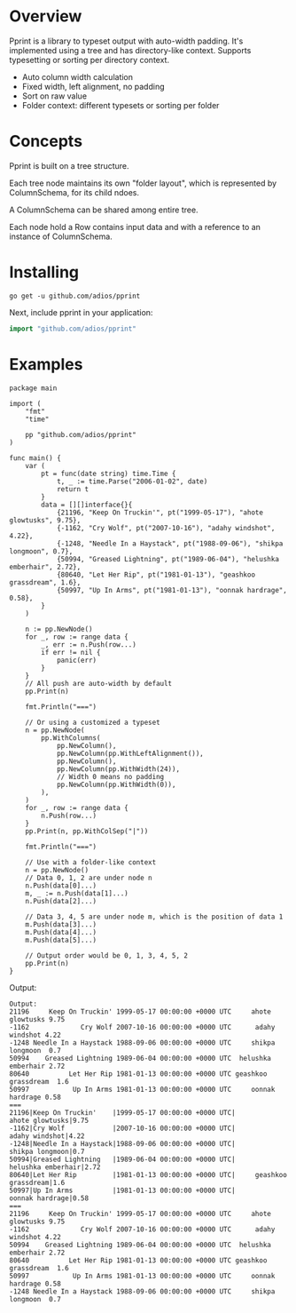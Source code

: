 
# Overview

Pprint is a library to typeset output with auto-width padding. It's implemented using a tree and has directory-like context. Supports typesetting or sorting per directory context.

* Auto column width calculation
* Fixed width, left alignment, no padding
* Sort on raw value
* Folder context: different typesets or sorting per folder

# Concepts

Pprint is built on a tree structure.

Each tree node maintains its own "folder layout", which is represented by ColumnSchema, for its child ndoes.

A ColumnSchema can be shared among entire tree.

Each node hold a Row contains input data and with a reference to an instance of ColumnSchema.

# Installing

    go get -u github.com/adios/pprint
    
Next, include pprint in your application:

```go
import "github.com/adios/pprint"
```

# Examples

```
package main

import (
	"fmt"
	"time"
	
	pp "github.com/adios/pprint"
)

func main() {
	var (
		pt = func(date string) time.Time {
			t, _ := time.Parse("2006-01-02", date)
			return t
		}
		data = [][]interface{}{
			{21196, "Keep On Truckin'", pt("1999-05-17"), "ahote glowtusks", 9.75},
			{-1162, "Cry Wolf", pt("2007-10-16"), "adahy windshot", 4.22},
			{-1248, "Needle In a Haystack", pt("1988-09-06"), "shikpa longmoon", 0.7},
			{50994, "Greased Lightning", pt("1989-06-04"), "helushka emberhair", 2.72},
			{80640, "Let Her Rip", pt("1981-01-13"), "geashkoo grassdream", 1.6},
			{50997, "Up In Arms", pt("1981-01-13"), "oonnak hardrage", 0.58},
		}
	)

	n := pp.NewNode()
	for _, row := range data {
		_, err := n.Push(row...)
		if err != nil {
			panic(err)
		}
	}
	// All push are auto-width by default
	pp.Print(n)

	fmt.Println("===")

	// Or using a customized a typeset
	n = pp.NewNode(
		pp.WithColumns(
			pp.NewColumn(),
			pp.NewColumn(pp.WithLeftAlignment()),
			pp.NewColumn(),
			pp.NewColumn(pp.WithWidth(24)),
			// Width 0 means no padding
			pp.NewColumn(pp.WithWidth(0)),
		),
	)
	for _, row := range data {
		n.Push(row...)
	}
	pp.Print(n, pp.WithColSep("|"))

	fmt.Println("===")

	// Use with a folder-like context
	n = pp.NewNode()
	// Data 0, 1, 2 are under node n
	n.Push(data[0]...)
	m, _ := n.Push(data[1]...)
	n.Push(data[2]...)

	// Data 3, 4, 5 are under node m, which is the position of data 1
	m.Push(data[3]...)
	m.Push(data[4]...)
	m.Push(data[5]...)

	// Output order would be 0, 1, 3, 4, 5, 2
	pp.Print(n)
}

```

Output:

```
Output:
21196     Keep On Truckin' 1999-05-17 00:00:00 +0000 UTC     ahote glowtusks 9.75
-1162             Cry Wolf 2007-10-16 00:00:00 +0000 UTC      adahy windshot 4.22
-1248 Needle In a Haystack 1988-09-06 00:00:00 +0000 UTC     shikpa longmoon  0.7
50994    Greased Lightning 1989-06-04 00:00:00 +0000 UTC  helushka emberhair 2.72
80640          Let Her Rip 1981-01-13 00:00:00 +0000 UTC geashkoo grassdream  1.6
50997           Up In Arms 1981-01-13 00:00:00 +0000 UTC     oonnak hardrage 0.58
===
21196|Keep On Truckin'    |1999-05-17 00:00:00 +0000 UTC|         ahote glowtusks|9.75
-1162|Cry Wolf            |2007-10-16 00:00:00 +0000 UTC|          adahy windshot|4.22
-1248|Needle In a Haystack|1988-09-06 00:00:00 +0000 UTC|         shikpa longmoon|0.7
50994|Greased Lightning   |1989-06-04 00:00:00 +0000 UTC|      helushka emberhair|2.72
80640|Let Her Rip         |1981-01-13 00:00:00 +0000 UTC|     geashkoo grassdream|1.6
50997|Up In Arms          |1981-01-13 00:00:00 +0000 UTC|         oonnak hardrage|0.58
===
21196     Keep On Truckin' 1999-05-17 00:00:00 +0000 UTC     ahote glowtusks 9.75
-1162             Cry Wolf 2007-10-16 00:00:00 +0000 UTC      adahy windshot 4.22
50994    Greased Lightning 1989-06-04 00:00:00 +0000 UTC  helushka emberhair 2.72
80640          Let Her Rip 1981-01-13 00:00:00 +0000 UTC geashkoo grassdream  1.6
50997           Up In Arms 1981-01-13 00:00:00 +0000 UTC     oonnak hardrage 0.58
-1248 Needle In a Haystack 1988-09-06 00:00:00 +0000 UTC     shikpa longmoon  0.7
```
